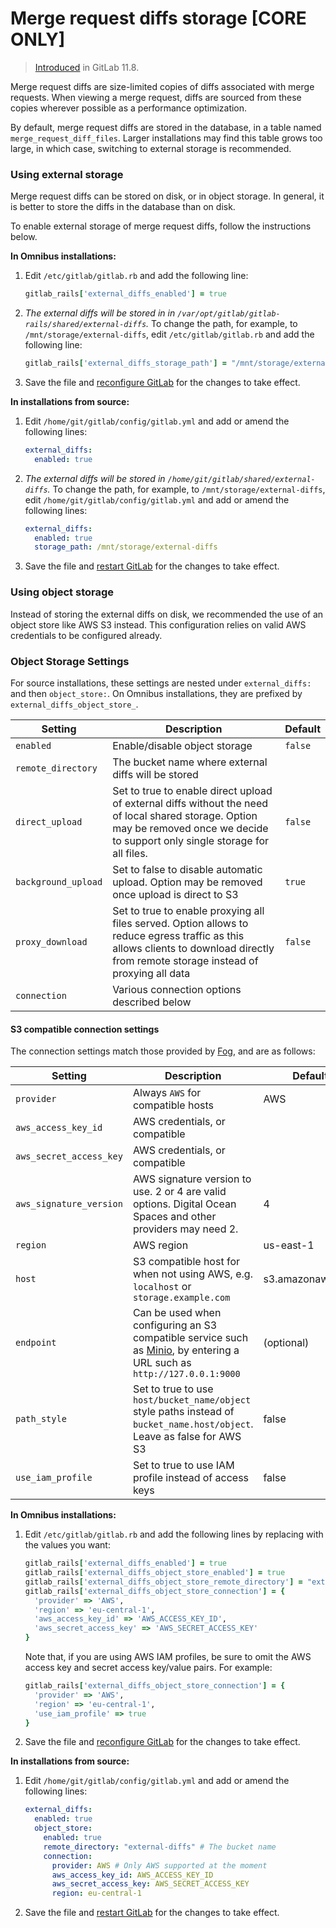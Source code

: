 # Merge request diffs storage **[CORE ONLY]**

> [Introduced](https://gitlab.com/gitlab-org/gitlab-ce/issues/52568) in GitLab 11.8.

Merge request diffs are size-limited copies of diffs associated with merge
requests. When viewing a merge request, diffs are sourced from these copies
wherever possible as a performance optimization.

By default, merge request diffs are stored in the database, in a table named
`merge_request_diff_files`. Larger installations may find this table grows too
large, in which case, switching to external storage is recommended.

### Using external storage

Merge request diffs can be stored on disk, or in object storage. In general, it
is better to store the diffs in the database than on disk.

To enable external storage of merge request diffs, follow the instructions below.

**In Omnibus installations:**

1. Edit `/etc/gitlab/gitlab.rb` and add the following line:

    ```ruby
    gitlab_rails['external_diffs_enabled'] = true
    ```

1. _The external diffs will be stored in in
   `/var/opt/gitlab/gitlab-rails/shared/external-diffs`._ To change the path,
   for example, to `/mnt/storage/external-diffs`, edit `/etc/gitlab/gitlab.rb`
   and add the following line:

    ```ruby
    gitlab_rails['external_diffs_storage_path'] = "/mnt/storage/external-diffs"
    ```

1. Save the file and [reconfigure GitLab](restart_gitlab.md#omnibus-gitlab-reconfigure) for the changes to take effect.

**In installations from source:**

1. Edit `/home/git/gitlab/config/gitlab.yml` and add or amend the following
   lines:

    ```yaml
    external_diffs:
      enabled: true
    ```

1. _The external diffs will be stored in 
   `/home/git/gitlab/shared/external-diffs`._ To change the path, for example,
   to `/mnt/storage/external-diffs`, edit `/home/git/gitlab/config/gitlab.yml`
   and add or amend the following lines:

    ```yaml
    external_diffs:
      enabled: true
      storage_path: /mnt/storage/external-diffs
    ```

1. Save the file and [restart GitLab](restart_gitlab.md#installations-from-source) for the changes to take effect.

### Using object storage

Instead of storing the external diffs on disk, we recommended the use of an object
store like AWS S3 instead. This configuration relies on valid AWS credentials to
be configured already.

### Object Storage Settings

For source installations, these settings are nested under `external_diffs:` and
then `object_store:`. On Omnibus installations, they are prefixed by
`external_diffs_object_store_`.

| Setting | Description | Default |
|---------|-------------|---------|
| `enabled` | Enable/disable object storage | `false` |
| `remote_directory` | The bucket name where external diffs will be stored| |
| `direct_upload` | Set to true to enable direct upload of external diffs without the need of local shared storage. Option may be removed once we decide to support only single storage for all files. | `false` |
| `background_upload` | Set to false to disable automatic upload. Option may be removed once upload is direct to S3 | `true` |
| `proxy_download` | Set to true to enable proxying all files served. Option allows to reduce egress traffic as this allows clients to download directly from remote storage instead of proxying all data | `false` |
| `connection` | Various connection options described below | |

#### S3 compatible connection settings

The connection settings match those provided by [Fog](https://github.com/fog), and are as follows:

| Setting | Description | Default |
|---------|-------------|---------|
| `provider` | Always `AWS` for compatible hosts | AWS |
| `aws_access_key_id` | AWS credentials, or compatible | |
| `aws_secret_access_key` | AWS credentials, or compatible | |
| `aws_signature_version` | AWS signature version to use. 2 or 4 are valid options. Digital Ocean Spaces and other providers may need 2. | 4 |
| `region` | AWS region | us-east-1 |
| `host` | S3 compatible host for when not using AWS, e.g. `localhost` or `storage.example.com` | s3.amazonaws.com |
| `endpoint` | Can be used when configuring an S3 compatible service such as [Minio](https://www.minio.io), by entering a URL such as `http://127.0.0.1:9000` | (optional) |
| `path_style` | Set to true to use `host/bucket_name/object` style paths instead of `bucket_name.host/object`. Leave as false for AWS S3 | false |
| `use_iam_profile` | Set to true to use IAM profile instead of access keys | false

**In Omnibus installations:**

1. Edit `/etc/gitlab/gitlab.rb` and add the following lines by replacing with
   the values you want:

    ```ruby
    gitlab_rails['external_diffs_enabled'] = true
    gitlab_rails['external_diffs_object_store_enabled'] = true
    gitlab_rails['external_diffs_object_store_remote_directory'] = "external-diffs"
    gitlab_rails['external_diffs_object_store_connection'] = {
      'provider' => 'AWS',
      'region' => 'eu-central-1',
      'aws_access_key_id' => 'AWS_ACCESS_KEY_ID',
      'aws_secret_access_key' => 'AWS_SECRET_ACCESS_KEY'
    }
    ```

    Note that, if you are using AWS IAM profiles, be sure to omit the
    AWS access key and secret access key/value pairs. For example:

    ```ruby
    gitlab_rails['external_diffs_object_store_connection'] = {
      'provider' => 'AWS',
      'region' => 'eu-central-1',
      'use_iam_profile' => true
    }
    ```

1. Save the file and [reconfigure GitLab](restart_gitlab.md#omnibus-gitlab-reconfigure) for the changes to take effect.

**In installations from source:**

1. Edit `/home/git/gitlab/config/gitlab.yml` and add or amend the following
   lines:

    ```yaml
    external_diffs:
      enabled: true
      object_store:
        enabled: true
        remote_directory: "external-diffs" # The bucket name
        connection:
          provider: AWS # Only AWS supported at the moment
          aws_access_key_id: AWS_ACCESS_KEY_ID
          aws_secret_access_key: AWS_SECRET_ACCESS_KEY
          region: eu-central-1
    ```

1. Save the file and [restart GitLab](restart_gitlab.md#installations-from-source) for the changes to take effect.
